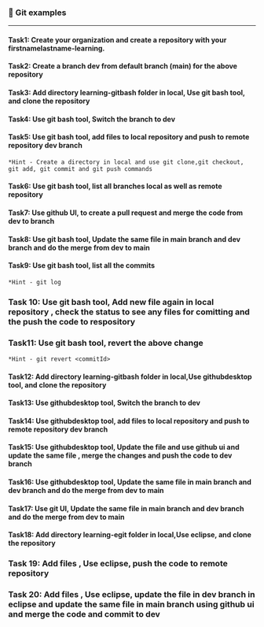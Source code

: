 ### :camel: Git examples
---

#### Task1: Create your organization and create a repository with your firstnamelastname-learning.


#### Task2: Create a branch dev from default branch (main) for the above repository


#### Task3: Add directory learning-gitbash folder in local, Use git bash tool, and clone the repository


#### Task4: Use git bash tool, Switch the branch to dev


#### Task5: Use git bash tool, add files to local repository and push to remote repository dev branch

	*Hint - Create a directory in local and use git clone,git checkout, git add, git commit and git push commands
	
#### Task6: Use git bash tool, list all branches local as well as remote repository


#### Task7: Use github UI, to create a pull request and merge the code from dev to branch


#### Task8: Use git bash tool, Update the same file in main branch and dev branch and do the merge from dev to main


#### Task9: Use git bash tool, list all the commits

	*Hint - git log
	
### Task 10: Use git bash tool, Add new file again in local repository , check the status to see any files for comitting and the push the code to respository


### Task11: Use git bash tool, revert the above change

	*Hint - git revert <commitId>
	
#### Task12: Add directory learning-gitbash folder in local,Use githubdesktop tool, and clone the repository


#### Task13: Use githubdesktop tool, Switch the branch to dev


#### Task14: Use githubdesktop tool, add files to local repository and push to remote repository dev branch


#### Task15: Use githubdesktop tool, Update the file and use github ui and update the same file , merge the changes and push the code to dev branch


#### Task16: Use githubdesktop tool, Update the same file in main branch and dev branch and do the merge from dev to main


#### Task17: Use git UI, Update the same file in main branch and dev branch and do the merge from dev to main


#### Task18: Add directory learning-egit folder in local,Use eclipse, and clone the repository

	
### Task 19: Add files , Use eclipse, push the code to remote repository

### Task 20: Add files , Use eclipse, update the file in dev branch in eclipse and update the same file in main branch  using github ui and merge the code and commit to dev



	
	
